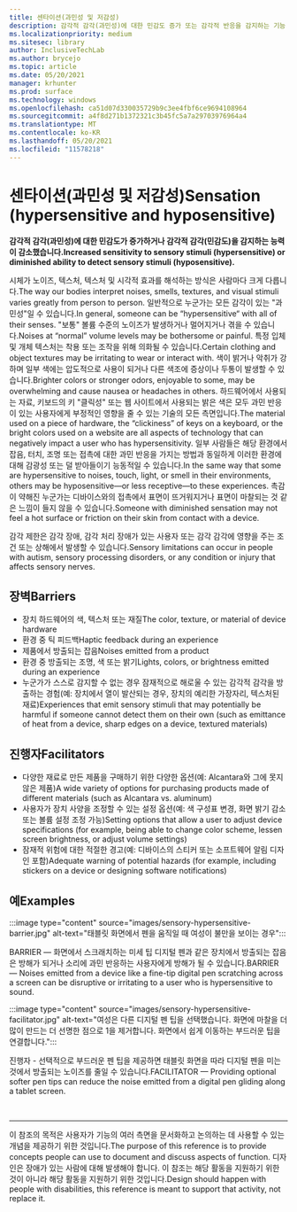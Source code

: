 ```yaml
---
title: 센타이션(과민성 및 저감성)
description: 감각적 감각(과민성)에 대한 민감도 증가 또는 감각적 반응을 감지하는 기능 감소(민감도)
ms.localizationpriority: medium
ms.sitesec: library
author: InclusiveTechLab
ms.author: brycejo
ms.topic: article
ms.date: 05/20/2021
manager: krhunter
ms.prod: surface
ms.technology: windows
ms.openlocfilehash: ca51d07d330035729b9c3ee4fbf6ce9694108964
ms.sourcegitcommit: a4f8d271b1372321c3b45fc5a7a29703976964a4
ms.translationtype: MT
ms.contentlocale: ko-KR
ms.lasthandoff: 05/20/2021
ms.locfileid: "11578218"
---
```

# <a name="sensation-hypersensitive-and-hyposensitive"></a><span data-ttu-id="132e5-103">센타이션(과민성 및 저감성)</span><span class="sxs-lookup"><span data-stu-id="132e5-103">Sensation (hypersensitive and hyposensitive)</span></span>

**<span data-ttu-id="132e5-104">감각적 감각(과민성)에 대한 민감도가 증가하거나 감각적 감각(민감도)을 감지하는 능력이 감소했습니다.</span><span class="sxs-lookup"><span data-stu-id="132e5-104">Increased sensitivity to sensory stimuli (hypersensitive) or diminished ability to detect sensory stimuli (hyposensitive).</span></span>**

<span data-ttu-id="132e5-105">시체가 노이즈, 텍스처, 텍스처 및 시각적 효과를 해석하는 방식은 사람마다 크게 다릅니다.</span><span class="sxs-lookup"><span data-stu-id="132e5-105">The way our bodies interpret noises, smells, textures, and visual stimuli varies greatly from person to person.</span></span> <span data-ttu-id="132e5-106">일반적으로 누군가는 모든 감각이 있는 "과민성"일 수 있습니다.</span><span class="sxs-lookup"><span data-stu-id="132e5-106">In general, someone can be “hypersensitive“ with all of their senses.</span></span> <span data-ttu-id="132e5-107">"보통" 볼륨 수준의 노이즈가 발생하거나 멀어지거나 겪을 수 있습니다.</span><span class="sxs-lookup"><span data-stu-id="132e5-107">Noises at “normal” volume levels may be bothersome or painful.</span></span> <span data-ttu-id="132e5-108">특정 입체 및 개체 텍스처는 착용 또는 조작을 위해 의화될 수 있습니다.</span><span class="sxs-lookup"><span data-stu-id="132e5-108">Certain clothing and object textures may be irritating to wear or interact with.</span></span> <span data-ttu-id="132e5-109">색이 밝거나 악취가 강하며 일부 색에는 압도적으로 사용이 되거나 다른 색조에 증상이나 두통이 발생할 수 있습니다.</span><span class="sxs-lookup"><span data-stu-id="132e5-109">Brighter colors or stronger odors, enjoyable to some, may be overwhelming and cause nausea or headaches in others.</span></span> <span data-ttu-id="132e5-110">하드웨어에서 사용되는 자료, 키보드의 키 "클릭성" 또는 웹 사이트에서 사용되는 밝은 색은 모두 과민 반응이 있는 사용자에게 부정적인 영향을 줄 수 있는 기술의 모든 측면입니다.</span><span class="sxs-lookup"><span data-stu-id="132e5-110">The material used on a piece of hardware, the “clickiness” of keys on a keyboard, or the bright colors used on a website are all aspects of technology that can negatively impact a user who has hypersensitivity.</span></span> <span data-ttu-id="132e5-111">일부 사람들은 해당 환경에서 잡음, 터치, 조명 또는 접촉에 대한 과민 반응을 가지는 방법과 동일하게 이러한 환경에 대해 감광성 또는 덜 받아들이기 능동적일 수 있습니다.</span><span class="sxs-lookup"><span data-stu-id="132e5-111">In the same way that some are hypersensitive to noises, touch, light, or smell in their environments, others may be hyposensitive—or less receptive—to these experiences.</span></span> <span data-ttu-id="132e5-112">촉감이 약해진 누군가는 디바이스와의 접촉에서 표면이 뜨거워지거나 표면이 마찰되는 것 같은 느낌이 들지 않을 수 있습니다.</span><span class="sxs-lookup"><span data-stu-id="132e5-112">Someone with diminished sensation may not feel a hot surface or friction on their skin from contact with a device.</span></span>

<span data-ttu-id="132e5-113">감각 제한은 감각 장애, 감각 처리 장애가 있는 사용자 또는 감각 감각에 영향을 주는 조건 또는 상해에서 발생할 수 있습니다.</span><span class="sxs-lookup"><span data-stu-id="132e5-113">Sensory limitations can occur in people with autism, sensory processing disorders, or any condition or injury that affects sensory nerves.</span></span>

## <a name="barriers"></a><span data-ttu-id="132e5-114">장벽</span><span class="sxs-lookup"><span data-stu-id="132e5-114">Barriers</span></span>
* <span data-ttu-id="132e5-115">장치 하드웨어의 색, 텍스처 또는 재질</span><span class="sxs-lookup"><span data-stu-id="132e5-115">The color, texture, or material of device hardware</span></span>
* <span data-ttu-id="132e5-116">환경 중 틱 피드백</span><span class="sxs-lookup"><span data-stu-id="132e5-116">Haptic feedback during an experience</span></span>
* <span data-ttu-id="132e5-117">제품에서 방출되는 잡음</span><span class="sxs-lookup"><span data-stu-id="132e5-117">Noises emitted from a product</span></span>
* <span data-ttu-id="132e5-118">환경 중 방출되는 조명, 색 또는 밝기</span><span class="sxs-lookup"><span data-stu-id="132e5-118">Lights, colors, or brightness emitted during an experience</span></span>
* <span data-ttu-id="132e5-119">누군가가 스스로 감지할 수 없는 경우 잠재적으로 해로울 수 있는 감각적 감각을 방출하는 경험(예: 장치에서 열이 발산되는 경우, 장치의 예리한 가장자리, 텍스처된 재료)</span><span class="sxs-lookup"><span data-stu-id="132e5-119">Experiences that emit sensory stimuli that may potentially be harmful if someone cannot detect them on their own (such as emittance of heat from a device, sharp edges on a device, textured materials)</span></span>

## <a name="facilitators"></a><span data-ttu-id="132e5-120">진행자</span><span class="sxs-lookup"><span data-stu-id="132e5-120">Facilitators</span></span>
* <span data-ttu-id="132e5-121">다양한 재료로 만든 제품을 구매하기 위한 다양한 옵션(예: Alcantara와 그에 못지 않은 제품)</span><span class="sxs-lookup"><span data-stu-id="132e5-121">A wide variety of options for purchasing products made of different materials (such as Alcantara vs. aluminum)</span></span>
* <span data-ttu-id="132e5-122">사용자가 장치 사양을 조정할 수 있는 설정 옵션(예: 색 구성표 변경, 화면 밝기 감소 또는 볼륨 설정 조정 가능)</span><span class="sxs-lookup"><span data-stu-id="132e5-122">Setting options that allow a user to adjust device specifications (for example, being able to change color scheme, lessen screen brightness, or adjust volume settings)</span></span>
* <span data-ttu-id="132e5-123">잠재적 위험에 대한 적절한 경고(예: 디바이스의 스티커 또는 소프트웨어 알림 디자인 포함)</span><span class="sxs-lookup"><span data-stu-id="132e5-123">Adequate warning of potential hazards (for example, including stickers on a device or designing software notifications)</span></span>

## <a name="examples"></a><span data-ttu-id="132e5-124">예</span><span class="sxs-lookup"><span data-stu-id="132e5-124">Examples</span></span>

:::image type="content" source="images/sensory-hypersensitive-barrier.jpg" alt-text="태블릿 화면에서 펜을 움직일 때 여성이 불만을 보이는 경우":::

<span data-ttu-id="132e5-126">BARRIER — 화면에서 스크래치하는 미세 팁 디지털 펜과 같은 장치에서 방출되는 잡음은 방해가 되거나 소리에 과민 반응하는 사용자에게 방해가 될 수 있습니다.</span><span class="sxs-lookup"><span data-stu-id="132e5-126">BARRIER — Noises emitted from a device like a fine-tip digital pen scratching across a screen can be disruptive or irritating to a user who is hypersensitive to sound.</span></span>

:::image type="content" source="images/sensory-hypersensitive-facilitator.jpg" alt-text="여성은 다른 디지털 펜 팁을 선택했습니다. 화면에 마찰을 더 많이 만드는 더 선명한 점으로 1을 제거합니다. 화면에서 쉽게 이동하는 부드러운 팁을 연결합니다.":::

<span data-ttu-id="132e5-130">진행자 - 선택적으로 부드러운 펜 팁을 제공하면 태블릿 화면을 따라 디지털 펜을 미는 것에서 방출되는 노이즈를 줄일 수 있습니다.</span><span class="sxs-lookup"><span data-stu-id="132e5-130">FACILITATOR — Providing optional softer pen tips can reduce the noise emitted from a digital pen gliding along a tablet screen.</span></span>

&nbsp;

[comment]: # (Footer 문)
___
<span data-ttu-id="132e5-132">이 참조의 목적은 사용자가 기능의 여러 측면을 문서화하고 논의하는 데 사용할 수 있는 개념을 제공하기 위한 것입니다.</span><span class="sxs-lookup"><span data-stu-id="132e5-132">The purpose of this reference is to provide concepts people can use to document and discuss aspects of function.</span></span> <span data-ttu-id="132e5-133">디자인은 장애가 있는 사람에 대해 발생해야 합니다. 이 참조는 해당 활동을 지원하기 위한 것이 아니라 해당 활동을 지원하기 위한 것입니다.</span><span class="sxs-lookup"><span data-stu-id="132e5-133">Design should happen with people with disabilities, this reference is meant to support that activity, not replace it.</span></span> 